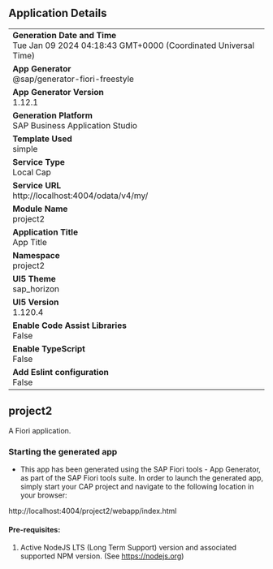 ## Application Details
|               |
| ------------- |
|**Generation Date and Time**<br>Tue Jan 09 2024 04:18:43 GMT+0000 (Coordinated Universal Time)|
|**App Generator**<br>@sap/generator-fiori-freestyle|
|**App Generator Version**<br>1.12.1|
|**Generation Platform**<br>SAP Business Application Studio|
|**Template Used**<br>simple|
|**Service Type**<br>Local Cap|
|**Service URL**<br>http://localhost:4004/odata/v4/my/
|**Module Name**<br>project2|
|**Application Title**<br>App Title|
|**Namespace**<br>project2|
|**UI5 Theme**<br>sap_horizon|
|**UI5 Version**<br>1.120.4|
|**Enable Code Assist Libraries**<br>False|
|**Enable TypeScript**<br>False|
|**Add Eslint configuration**<br>False|

## project2

A Fiori application.

### Starting the generated app

-   This app has been generated using the SAP Fiori tools - App Generator, as part of the SAP Fiori tools suite.  In order to launch the generated app, simply start your CAP project and navigate to the following location in your browser:

http://localhost:4004/project2/webapp/index.html

#### Pre-requisites:

1. Active NodeJS LTS (Long Term Support) version and associated supported NPM version.  (See https://nodejs.org)



